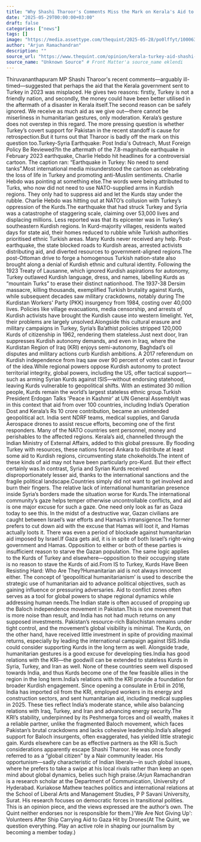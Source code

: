 ```yaml
---
title: "Why Shashi Tharoor's Comments Miss the Mark on Kerala's Aid to Turkey in 2023"
date: "2025-05-29T00:00:00+03:00"
draft: false
categories: ["news"]
tags: []
image: "https://media.assettype.com/thequint/2025-05-28/po0lffyt/1000630635.jpg?auto=format,compress&fmt=webp&format=webp&w=1200&h=900&dpr=1.0"
author: "Arjun Ramachandran"
description: ""
source_url: "https://www.thequint.com/opinion/kerala-turkey-aid-shashi-tharoor-comments-politics-of-humanitarianism"
source_name: "Unknown Source" # Front Matter'a source_name eklendi
---
```

Thiruvananthapuram MP Shashi Tharoor's recent comments—arguably ill-timed—suggested that perhaps the aid that the Kerala government sent to Turkey in 2023 was misplaced. He gives two reasons: firstly, Turkey is not a friendly nation, and secondly, the money could have been better utilised in the aftermath of a disaster in Kerala itself.The second reason can be safely ignored. We receive as much aid as we give out—there cannot be miserliness in humanitarian gestures, only moderation. Kerala’s gesture does not overstep in this regard. The more pressing question is whether Turkey’s covert support for Pakistan in the recent standoff is cause for retrospection.But it turns out that Tharoor is badly off the mark on this question too.Turkey-Syria Earthquake: Post India's Outreach, Must Foreign Policy Be Reviewed?In the aftermath of the 7.8-magnitude earthquake in February 2023 earthquake, Charlie Hebdo hit headlines for a controversial cartoon. The caption ran: “Earthquake in Turkey: No need to send tanks”.Most international media misunderstood the cartoon as celebrating the loss of life in Turkey and promoting anti-Muslim sentiments. Charlie Hebdo was pointing at something else.The words were being attributed to Turks, who now did not need to use NATO-supplied arms in Kurdish regions. They only had to suppress aid and let the Kurds stay under the rubble. Charlie Hebdo was hitting out at NATO’s collusion with Turkey’s oppression of the Kurds.The earthquake that had struck Turkey and Syria was a catastrophe of staggering scale, claiming over 53,000 lives and displacing millions. Less reported was that its epicenter was in Turkey’s southeastern Kurdish regions. In Kurd-majority villages, residents waited days for state aid, their homes reduced to rubble while Turkish authorities prioritised ethnic Turkish areas. Many Kurds never received any help. Post-earthquake, the state blocked roads to Kurdish areas, arrested activists distributing aid, and diverted resources to government-aligned regions.The post-Ottoman drive to forge a homogenous Turkish nation-state also brought along a denial of Kurdish ethnic and cultural identity. Following the 1923 Treaty of Lausanne, which ignored Kurdish aspirations for autonomy, Turkey outlawed Kurdish language, dress, and names, labelling Kurds as “mountain Turks” to erase their distinct nationhood. The 1937-38 Dersim massacre, killing thousands, exemplified Turkish brutality against Kurds, while subsequent decades saw military crackdowns, notably during The Kurdistan Workers' Party (PKK) insurgency from 1984, costing over 40,000 lives. Policies like village evacuations, media censorship, and arrests of Kurdish activists have brought the Kurdish cause into western limelight. Yet, their problems are largely unsolved.Alongside this cultural erasure and military campaigns in Turkey, Syria’s Ba’athist policies stripped 120,000 Kurds of citizenship in 1962, rendering them stateless.Just next door, Iran suppresses Kurdish autonomy demands, and even in Iraq, where the Kurdistan Region of Iraq (KRI) enjoys semi-autonomy, Baghdad’s oil disputes and military actions curb Kurdish ambitions. A 2017 referendum on Kurdish independence from Iraq saw over 90 percent of votes cast in favour of the idea.While regional powers oppose Kurdish autonomy to protect territorial integrity, global powers, including the US, offer tactical support—such as arming Syrian Kurds against ISIS—without endorsing statehood, leaving Kurds vulnerable to geopolitical shifts. With an estimated 30 million people, Kurds remain the world’s largest stateless ethnic group.Turkish President Erdogan Talks 'Peace in Kashmir' at UN General AssemblyIt was in this context that aid from over 100 countries, including India’s Operation Dost and Kerala’s Rs 10 crore contribution, became an unintended geopolitical act. India sent NDRF teams, medical supplies, and Garuda Aerospace drones to assist rescue efforts, becoming one of the first responders. Many of the NATO countries sent personnel, money and perishables to the affected regions. Kerala’s aid, channelled through the Indian Ministry of External Affairs, added to this global pressure. By flooding Turkey with resources, these nations forced Ankara to distribute at least some aid to Kurdish regions, circumventing state chokeholds.The intent of these kinds of aid may not have been particularly pro-Kurd. But their effect certainly was.In contrast, Syria and Syrian Kurds received disproportionately lesser aid, thanks to the international sanctions and the fragile political landscape.Countries simply did not want to get involved and burn their fingers. The relative lack of international humanitarian presence inside Syria’s borders made the situation worse for Kurds.The international community’s gaze helps temper otherwise uncontrollable conflicts, and aid is one major excuse for such a gaze. One need only look as far as Gaza today to see this. In the midst of a destructive war, Gazan civilians are caught between Israel’s war efforts and Hamas’s intransigence.The former prefers to cut down aid with the excuse that Hamas will loot it, and Hamas actually loots it. There was even a period of blockade against humanitarian aid imposed by Israel.If Gaza gets aid, it is in spite of both Israel’s right-wing government and Hamas. Opposition to either or both of these parties is insufficient reason to starve the Gazan population. The same logic applies to the Kurds of Turkey and elsewhere—opposition to their occupying state is no reason to stave the Kurds of aid.From IS to Turkey, Kurds Have Been Resisting Hard: Who Are They?Humanitarian aid is not always innocent either. The concept of ‘geopolitical humanitarianism’ is used to describe the strategic use of humanitarian aid to advance political objectives, such as gaining influence or pressuring adversaries. Aid to conflict zones often serves as a tool for global powers to shape regional dynamics while addressing human needs.The Indian state is often accused of propping up the Baloch independence movement in Pakistan.This is one movement that is more noise than result, and India has not had much returns on any supposed investments. Pakistan’s resource-rich Balochistan remains under tight control, and the movement’s global visibility is minimal. The Kurds, on the other hand, have received little investment in spite of providing maximal returns, especially by leading the international campaign against ISIS.India could consider supporting Kurds in the long term as well. Alongside trade, humanitarian gestures is a good excuse for developing ties.India has good relations with the KRI—the goodwill can be extended to stateless Kurds in Syria, Turkey, and Iran as well. None of these countries seem well disposed towards India, and thus Kurds become one of the few feasible allies in the region in the long term.India’s relations with the KRI provide a foundation for broader Kurdish engagement. Since opening a consulate in Erbil in 2016, India has imported oil from the KRI, employed workers in its energy and construction sectors, and sent humanitarian aid, including medical supplies in 2025. These ties reflect India’s moderate stance, while also balancing relations with Iraq, Turkey, and Iran and advancing energy security.The KRI’s stability, underpinned by its Peshmerga forces and oil wealth, makes it a reliable partner, unlike the fragmented Baloch movement, which faces Pakistan’s brutal crackdowns and lacks cohesive leadership.India’s alleged support for Baloch insurgents, often exaggerated, has yielded little strategic gain. Kurds elsewhere can be as effective partners as the KRI is.Such considerations apparently escape Shashi Tharoor. He was once fondly referred to as a “global citizen” by a Nair community leader. His opportunism—sadly characteristic of Indian liberals—in such global issues, where he prefers to take a swipe at his local rivals rather than keep an open mind about global dynamics, belies such high praise.(Arjun Ramachandran is a research scholar at the Department of Communication, University of Hyderabad. Kuriakose Mathew teaches politics and international relations at the School of Liberal Arts and Management Studies, P P Savani University, Surat. His research focuses on democratic forces in transitional polities. This is an opinion piece, and the views expressed are the author’s own. The Quint neither endorses nor is responsible for them.)'We Are Not Giving Up': Volunteers After Ship Carrying Aid to Gaza Hit by Drones(At The Quint, we question everything. Play an active role in shaping our journalism by becoming a member today.)